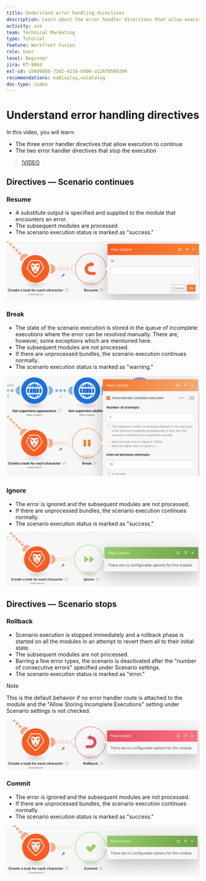 ```yaml
---
title: Understand error handling directives
description: Learn about the error handler directives that allow execution to continue and those that stop the execution, in [!DNL Adobe Workfront Fusion].
activity: use
team: Technical Marketing
type: Tutorial
feature: Workfront Fusion
role: User
level: Beginner
jira: KT-9064
exl-id: cb8d0880-73d2-4118-b800-a126f8509309
recommendations: noDisplay,noCatalog
doc-type: video
---
```

# Understand error handling directives

In this video, you will learn:

* The three error handler directives that allow execution to continue
* The two error handler directives that stop the execution

>[!VIDEO](https://video.tv.adobe.com/v/335305/?quality=12&learn=on)

## Directives — Scenario continues

### Resume

* A substitute output is specified and supplied to the module that encounters an error.
* The subsequent modules are processed.
* The scenario execution status is marked as "success."

![An image of a Resume directive](assets/troubleshooting-and-error-handling-2.png)

### Break

* The state of the scenario execution is stored in the queue of incomplete executions where the error can be resolved manually. There are, however, some exceptions which are mentioned here.
* The subsequent modules are not processed.
* If there are unprocessed bundles, the scenario execution continues normally.
* The scenario execution status is marked as "warning."

![An image of a Break directive](assets/troubleshooting-and-error-handling-3.png)

### Ignore

* The error is ignored and the subsequent modules are not processed. 
* If there are unprocessed bundles, the scenario execution continues normally.
* The scenario execution status is marked as "success."

![An image of an Ignore directive](assets/troubleshooting-and-error-handling-4.png)

## Directives — Scenario stops

### Rollback

* Scenario execution is stopped immediately and a rollback phase is started on all the modules in an attempt to revert them all to their initial state.
* The subsequent modules are not processed.
* Barring a few error types, the scenario is deactivated after the "number of consecutive errors" specified under Scenario settings.
* The scenario execution status is marked as "error."

>[!NOTE]
>
>This is the default behavior if no error handler route is attached to the module and the "Allow Storing Incomplete Executions" setting under Scenario settings is not checked.

![An image of a Rollback directive](assets/troubleshooting-and-error-handling-5.png)

### Commit

* The error is ignored and the subsequent modules are not processed. 
* If there are unprocessed bundles, the scenario execution continues normally.
* The scenario execution status is marked as "success."

![An image of a Commit directive](assets/troubleshooting-and-error-handling-6.png)
